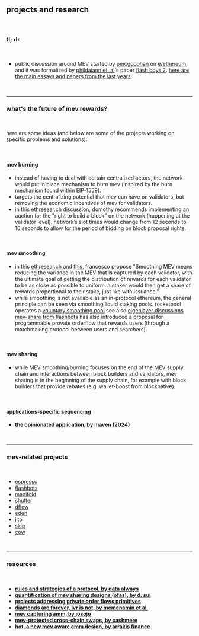 ## projects and research

<br>

### tl; dr

<br>


* public discussion around MEV started by [pmcgooohan](https://twitter.com/pmcgoohancrypto?lang=en) on [e/ethereum](https://www.reddit.com/r/ethereum/comments/2d84yv/miners_frontrunning/), and it was formalized by [phildaiann et. al](https://twitter.com/phildaian)'s paper [flash boys 2](https://arxiv.org/abs/1904.05234). [here are the main essays and papers from the last years](history.md).

<br>

----

### what's the future of mev rewards?

<br>

here are some ideas (and below are some of the projects working on specific problems and solutions):

<br>

#### mev burning

* instead of having to deal with certain centralized actors, the network would put in place mechanism to burn mev (inspired by the burn mechanism found within EIP-1559).
* targets the centralizing potential that mev can have on validators, but removing the economic incentives of mev for validators.
* in this [ethresear.ch](https://ethresear.ch/t/burning-mev-through-block-proposer-auctions/14029/11) discussion, domothy recommends implementing an auction for the "right to build a block" on the network (happening at the validator level). network’s slot times would change from 12 seconds to 16 seconds to allow for the period of bidding on block proposal rights.

<br>

#### mev smoothing

* in this [ethresear.ch](https://ethresear.ch/t/committee-driven-mev-smoothing/10408) and [this](https://notes.ethereum.org/cA3EzpNvRBStk1JFLzW8qg), francesco propose "Smoothing MEV means reducing the variance in the MEV that is captured by each validator, with the ultimate goal of getting the distribution of rewards for each validator to be as close as possible to uniform: a staker would then get a share of rewards proportional to their stake, just like with issuance."
* while smoothing is not available as an in-protocol ethereum, the general principle can be seen via smoothing liquid staking pools. rocketpool operates a [voluntary smoothing pool](https://docs.rocketpool.net/guides/node/fee-distrib-sp.html#initializing-the-fee-distributor) see also [eigenlayer discussions](https://twitter.com/sreeramkannan/status/1561736268005814273). [mev-share from flashbots](https://github.com/go-outside-labs/mev-toolkit/tree/main/MEV_projects/flashbots) has also introduced a proposal for programmable provate orderflow that rewards users (through a matchmaking protocol between users and searchers).

<br>

#### mev sharing

* while MEV smoothing/burning focuses on the end of the MEV supply chain and interactions between block builders and validators, mev sharing is in the beginning of the supply chain, for example with block builders that provide rebates (e.g. wallet-boost from blocknative).

<br>

#### applications-specific sequencing


* **[the opinionated application, by maven (2024)](https://maven11.substack.com/p/the-opinionated-application?publication_id=847707&post_id=152435765)**


<br>

---

### mev-related projects

<br>

* [espresso](espresso)
* [flashbots](flashbots)
* [manifold](manifold)
* [shutter](shutter)
* [dflow](dflow)
* [eden](eden)
* [jito](jito)
* [skip](skip)
* [cow](cow_protocol)


<br>

---

### resources

<br>

* **[rules and strategies of a protocol, by data always](https://dataalways.substack.com/p/rules-and-strategies-of-a-protocol)**
* **[quantification of mev sharing designs (ofas), by d. sui](https://docs.google.com/presentation/d/1_pKKkUr_D-OvR2Kah56B0C0LYdO6zMECftBA_q7bM2c/edit#slide=id.g21fe09f5970_0_325)**
* **[projects addressing private order flows primitives](https://github.com/go-outside-labs/mev-toolkit/blob/main/MEV_searchers/private_order_flows/projects.md)**
* **[diamonds are forever, lvr is not, by mcmenamin et al.](https://arxiv.org/abs/2210.10601)**
* **[mev capturing amm, by josojo](https://ethresear.ch/t/mev-capturing-amm-mcamm/13336)**
* **[mev-protected cross-chain swaps, by cashmere](https://cashmerelabs.medium.com/cashmerelabs-testnet-1-0-2c11e23f36)**
* **[hot, a new mev aware amm design, by arrakis finance](https://github.com/ArrakisFinance/research/blob/main/HOTAMM-Whitepaper.pdf)**
